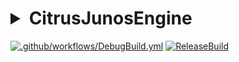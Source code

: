 # <details><summary>CitrusJunosEngine</summary><div>

</div></details>  

[![.github/workflows/DebugBuild.yml](https://github.com/Y04Kato/CitrusJunosEngine/actions/workflows/DebugBuild.yml/badge.svg)](https://github.com/Y04Kato/CitrusJunosEngine/actions/workflows/DebugBuild.yml)
[![ReleaseBuild](https://github.com/Y04Kato/CitrusJunosEngine/actions/workflows/ReleaseBuild.yml/badge.svg)](https://github.com/Y04Kato/CitrusJunosEngine/actions/workflows/ReleaseBuild.yml)
